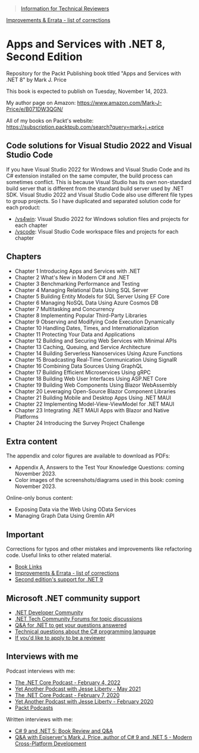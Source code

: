 > [Information for Technical Reviewers](docs/reviewers.md)

[Improvements & Errata - list of corrections](docs/errata)

# Apps and Services with .NET 8, Second Edition

Repository for the Packt Publishing book titled "Apps and Services with .NET 8" by Mark J. Price

This book is expected to publish on Tuesday, November 14, 2023.

My author page on Amazon: https://www.amazon.com/Mark-J-Price/e/B071DW3QGN/ 

All of my books on Packt's website: https://subscription.packtpub.com/search?query=mark+j.+price

## Code solutions for Visual Studio 2022 and Visual Studio Code

If you have Visual Studio 2022 for Windows and Visual Studio Code and its C# extension installed on the same computer, the build process can sometimes conflict. This is because Visual Studio has its own non-standard build server that is different from the standard build server used by .NET SDK. Visual Studio 2022 and Visual Studio Code also use different file types to group projects. So I have duplicated and separated solution code for each product:

- [/vs4win](/vs4win): Visual Studio 2022 for Windows solution files and projects for each chapter
- [/vscode](/vscode): Visual Studio Code workspace files and projects for each chapter

## Chapters
- Chapter 1 Introducing Apps and Services with .NET
- Chapter 2 What's New in Modern C# and .NET
- Chapter 3 Benchmarking Performance and Testing
- Chapter 4 Managing Relational Data Using SQL Server
- Chapter 5 Building Entity Models for SQL Server Using EF Core
- Chapter 6 Managing NoSQL Data Using Azure Cosmos DB
- Chapter 7 Multitasking and Concurrency
- Chapter 8 Implementing Popular Third-Party Libraries
- Chapter 9 Observing and Modifying Code Execution Dynamically
- Chapter 10 Handling Dates, Times, and Internationalization
- Chapter 11 Protecting Your Data and Applications
- Chapter 12 Building and Securing Web Services with Minimal APIs
- Chapter 13 Caching, Queuing, and Service Architecture
- Chapter 14 Building Serverless Nanoservices Using Azure Functions
- Chapter 15 Broadcasting Real-Time Communication Using SignalR
- Chapter 16 Combining Data Sources Using GraphQL
- Chapter 17 Building Efficient Microservices Using gRPC
- Chapter 18 Building Web User Interfaces Using ASP.NET Core
- Chapter 19 Building Web Components Using Blazor WebAssembly
- Chapter 20 Leveraging Open-Source Blazor Component Libraries
- Chapter 21 Building Mobile and Desktop Apps Using .NET MAUI
- Chapter 22 Implementing Model-View-ViewModel for .NET MAUI
- Chapter 23 Integrating .NET MAUI Apps with Blazor and Native Platforms
- Chapter 24 Introducing the Survey Project Challenge

## Extra content

The appendix and color figures are available to download as PDFs:

- Appendix A, Answers to the Test Your Knowledge Questions: coming November 2023.
- Color images of the screenshots/diagrams used in this book: coming November 2023.

Online-only bonus content:

- Exposing Data via the Web Using OData Services
- Managing Graph Data Using Gremlin API

## Important
Corrections for typos and other mistakes and improvements like refactoring code. Useful links to other related material. 
- [Book Links](docs/book-links.md)
- [Improvements & Errata - list of corrections](docs/errata)
- [Second edition's support for .NET 9](docs/dotnet9.md)

## Microsoft .NET community support
- [.NET Developer Community](https://dotnet.microsoft.com/platform/community)
- [.NET Tech Community Forums for topic discussions](https://techcommunity.microsoft.com/t5/net/ct-p/dotnet)
- [Q&A for .NET to get your questions answered](https://docs.microsoft.com/en-us/answers/products/dotnet)
- [Technical questions about the C# programming language](https://docs.microsoft.com/en-us/answers/topics/dotnet-csharp.html)
- [If you'd like to apply to be a reviewer](https://authors.packtpub.com/reviewers/)

## Interviews with me
Podcast interviews with me:
- [The .NET Core Podcast - February 4, 2022](https://dotnetcore.show/episode-91-c-sharp-10-and-dotnet-6-with-mark-j-price/)
- [Yet Another Podcast with Jesse Liberty - May 2021](http://jesseliberty.com/2021/05/16/mark-price-on-c9-and-net-6/)
- [The .NET Core Podcast - February 7, 2020](https://dotnetcore.show/episode-44-learning-net-core-with-mark-j-price/)
- [Yet Another Podcast with Jesse Liberty - February 2020](http://jesseliberty.com/2020/02/23/mark-price-c-net-core/)
- [Packt Podcasts](https://soundcloud.com/packt-podcasts/csharp-8-dotnet-core-3-the-evolution-of-the-microsoft-ecosystem)

Written interviews with me:
- [C# 9 and .NET 5: Book Review and Q&A](https://www.infoq.com/articles/book-interview-mark-price/?itm_source=infoq&itm_campaign=user_page&itm_medium=link)
- [Q&A with Episerver's Mark J. Price, author of C# 9 and .NET 5 - Modern Cross-Platform Development](https://www.episerver.com/articles/q-and-a-with-mark-price)
